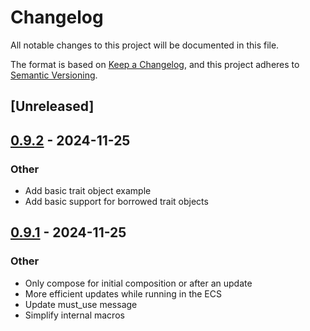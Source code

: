 # Changelog

All notable changes to this project will be documented in this file.

The format is based on [Keep a Changelog](https://keepachangelog.com/en/1.0.0/),
and this project adheres to [Semantic Versioning](https://semver.org/spec/v2.0.0.html).

## [Unreleased]

## [0.9.2](https://github.com/actuate-rs/actuate/compare/actuate-v0.9.1...actuate-v0.9.2) - 2024-11-25

### Other

- Add basic trait object example
- Add basic support for borrowed trait objects

## [0.9.1](https://github.com/actuate-rs/actuate/compare/actuate-v0.9.0...actuate-v0.9.1) - 2024-11-25

### Other

- Only compose for initial composition or after an update
- More efficient updates while running in the ECS
- Update must_use message
- Simplify internal macros
